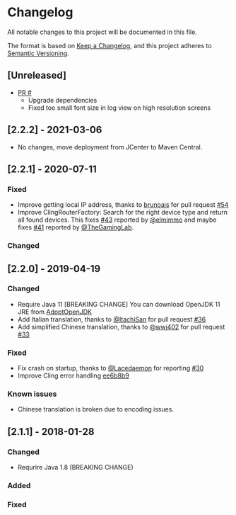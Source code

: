 # Changelog
All notable changes to this project will be documented in this file.

The format is based on [Keep a Changelog](https://keepachangelog.com/en/1.0.0/),
and this project adheres to [Semantic Versioning](https://semver.org/spec/v2.0.0.html).

## [Unreleased]

- [PR #](https://github.com/kaklakariada/portmapper/pull/)
  - Upgrade dependencies
  - Fixed too small font size in log view on high resolution screens

## [2.2.2] - 2021-03-06

- No changes, move deployment from JCenter to Maven Central.

## [2.2.1] - 2020-07-11

### Fixed

- Improve getting local IP address, thanks to [brunoais](https://github.com/brunoais) for pull request [#54](https://github.com/kaklakariada/portmapper/pull/54)
- Improve ClingRouterFactory: Search for the right device type and return all found devices. This fixes [#43](https://github.com/kaklakariada/portmapper/issues/43) reported by [@elmimmo](https://github.com/elmimmo) and maybe fixes [#41](https://github.com/kaklakariada/portmapper/issues/41) reported by [@TheGamingLab](https://github.com/TheGamingLab).

### Changed

## [2.2.0] - 2019-04-19

### Changed

- Require Java 11 [BREAKING CHANGE] You can download OpenJDK 11 JRE from [AdoptOpenJDK](https://adoptopenjdk.net/releases.html?variant=openjdk11&jvmVariant=hotspot)
- Add Italian translation, thanks to [@ItachiSan](https://github.com/ItachiSan) for pull request [#36](https://github.com/kaklakariada/portmapper/pull/36)
- Add simplified Chinese translation, thanks to [@wwj402](https://github.com/wwj402) for pull request [#33](https://github.com/kaklakariada/portmapper/pull/33)

### Fixed

- Fix crash on startup, thanks to [@Lacedaemon](https://github.com/Lacedaemon) for reporting [#30](https://github.com/kaklakariada/portmapper/issues/30)
- Improve Cling error handling [ee6b8b9](https://github.com/kaklakariada/portmapper/commit/ee6b8b930df3ef0a48702b4a02bbfe2bf9cf7e13)

### Known issues

- Chinese translation is broken due to encoding issues.

## [2.1.1] - 2018-01-28

### Changed

- Requrire Java 1.8 (BREAKING CHANGE)

### Added

### Fixed


